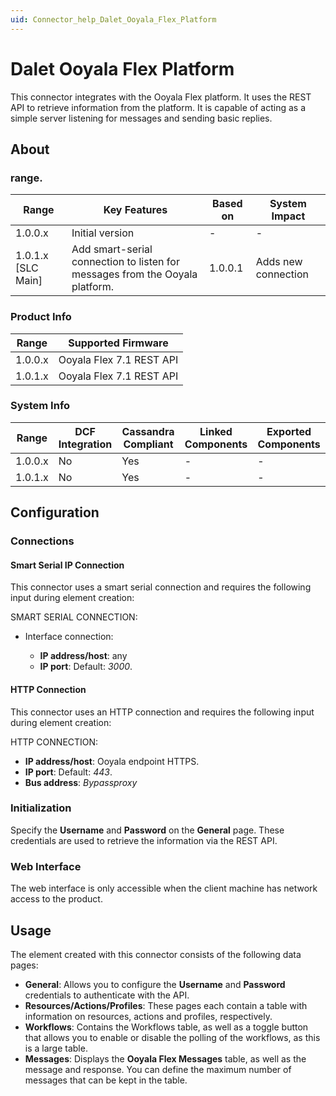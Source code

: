 ```yaml
---
uid: Connector_help_Dalet_Ooyala_Flex_Platform
---
```


# Dalet Ooyala Flex Platform

This connector integrates with the Ooyala Flex platform. It uses the REST API to retrieve information from the platform. It is capable of acting as a simple server listening for messages and sending basic replies.

## About

### range.

| **Range**            | **Key Features**                                                             | **Based on** | **System Impact**   |
|----------------------|------------------------------------------------------------------------------|--------------|---------------------|
| 1.0.0.x              | Initial version                                                              | \-           | \-                  |
| 1.0.1.x \[SLC Main\] | Add smart-serial connection to listen for messages from the Ooyala platform. | 1.0.0.1      | Adds new connection |

### Product Info

| **Range** | **Supported Firmware**   |
|-----------|--------------------------|
| 1.0.0.x   | Ooyala Flex 7.1 REST API |
| 1.0.1.x   | Ooyala Flex 7.1 REST API |

### System Info

| **Range** | **DCF Integration** | **Cassandra Compliant** | **Linked Components** | **Exported Components** |
|-----------|---------------------|-------------------------|-----------------------|-------------------------|
| 1.0.0.x   | No                  | Yes                     | \-                    | \-                      |
| 1.0.1.x   | No                  | Yes                     | \-                    | \-                      |

## Configuration

### Connections

#### Smart Serial IP Connection

This connector uses a smart serial connection and requires the following input during element creation:

SMART SERIAL CONNECTION:

- Interface connection:

  - **IP address/host**: any
  - **IP port**: Default: *3000*.

#### HTTP Connection

This connector uses an HTTP connection and requires the following input during element creation:

HTTP CONNECTION:

- **IP address/host**: Ooyala endpoint HTTPS.
- **IP port**: Default: *443*.
- **Bus address**: *Bypassproxy*

### Initialization

Specify the **Username** and **Password** on the **General** page. These credentials are used to retrieve the information via the REST API.

### Web Interface

The web interface is only accessible when the client machine has network access to the product.

## Usage

The element created with this connector consists of the following data pages:

- **General**: Allows you to configure the **Username** and **Password** credentials to authenticate with the API.
- **Resources/Actions/Profiles**: These pages each contain a table with information on resources, actions and profiles, respectively.
- **Workflows**: Contains the Workflows table, as well as a toggle button that allows you to enable or disable the polling of the workflows, as this is a large table.
- **Messages**: Displays the **Ooyala Flex Messages** table, as well as the message and response. You can define the maximum number of messages that can be kept in the table.
